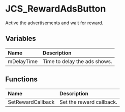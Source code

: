 # JCS_RewardAdsButton

Active the advertisements and wait for reward.

## Variables

| Name       | Description                  |
|:-----------|:-----------------------------|
| mDelayTime | Time to delay the ads shows. |

## Functions

| Name              | Description              |
|:------------------|:-------------------------|
| SetRewardCallback | Set the reward callback. |
